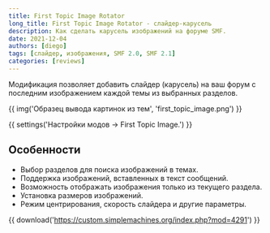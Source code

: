 ```yaml
---
title: First Topic Image Rotator
long_title: First Topic Image Rotator - слайдер-карусель
description: Как сделать карусель изображений на форуме SMF.
date: 2021-12-04
authors: [diego]
tags: [слайдер, изображения, SMF 2.0, SMF 2.1]
categories: [reviews]
---
```


Модификация позволяет добавить слайдер (карусель) на ваш форум с последним изображением каждой темы из выбранных разделов.

<!-- more -->

{{ img('Образец вывода картинок из тем', 'first_topic_image.png') }}

{{ settings('Настройки модов → First Topic Image.') }}

## Особенности

* Выбор разделов для поиска изображений в темах.
* Поддержка изображений, вставленных в текст сообщений.
* Возможность отображать изображения только из текущего раздела.
* Установка размеров изображений.
* Режим центрирования, скорость слайдера и другие параметры.

{{ download('https://custom.simplemachines.org/index.php?mod=4291') }}
